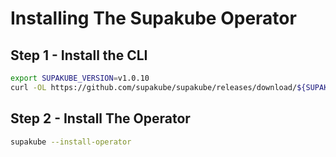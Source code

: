 # Installing The Supakube Operator

## Step 1 - Install the CLI

```sh
export SUPAKUBE_VERSION=v1.0.10
curl -OL https://github.com/supakube/supakube/releases/download/${SUPAKUBE_VERSION}/supakube-cli-linux && chmod +x ./supakube-cli-linux && sudo mv ./supakube-cli-linux /usr/local/bin/supakube
```

## Step 2 - Install The Operator

```sh
supakube --install-operator
```

